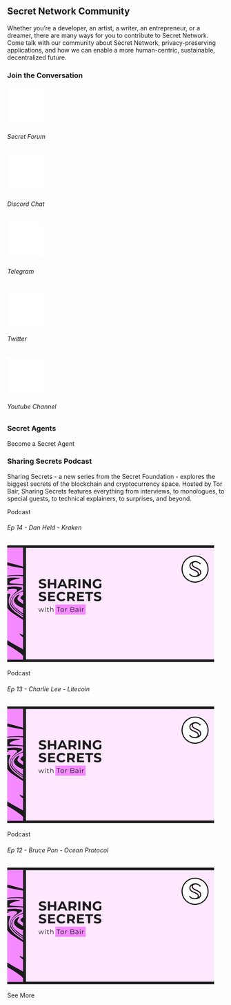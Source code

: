 <!-- Page title -->
<column>

<block>

<hero-title>

## Secret Network Community

</hero-title>

</block>

</column>









<!-- Intro -->
<column class="spacer-s" number="2" number-m="1" number-s="1" weight="left">

<block>

Whether you’re a developer, an artist, a writer, an entrepreneur, or a dreamer, there are many ways for you to contribute to Secret Network. Come talk with our community about Secret Network, privacy-preserving applications, and how we can enable a more human-centric, sustainable, decentralized future.

</block>

</column>










<!-- block Header -->
<column class="text-center">

<block>

### Join the Conversation

</block>

</column>







<!-- Join the conversation -->
<column class="spacer-s img-invert" number="5" number-m="2" number-s="2">

<block>

<card-simple class="accent-gray text-center cta" url="https://forum.scrt.network/">

![](./img/icon-social-forum-big.svg)

###### Secret Forum

</card-simple>

</block>

<block>

<card-simple class="accent-purple text-center cta" url="https://discord.com/invite/SJK32GY">

![](./img/icon-social-discord-big.svg)

###### Discord Chat

</card-simple>

</block>

<block>

<card-simple class="accent-blue text-center cta" url="https://t.me/SCRTcommunity">

![](./img/icon-social-telegram-big.svg)

###### Telegram

</card-simple>

</block>

<block>

<card-simple class="accent-turquoise text-center cta" url="https://twitter.com/SecretNetwork">

![](./img/icon-social-twitter-big.svg)

###### Twitter

</card-simple>

</block>

<block>

<card-simple class="accent-red text-center cta" url="https://www.youtube.com/channel/UCZPqj7h7mzjwuSfw_UWxQPw">

![](./img/icon-social-youtube-big.svg)

###### Youtube Channel

</card-simple>

</block>

</column>









<!-- block header -->
<column>

<block>

### Secret Agents

</block>

</column>








<!-- Secret Agents -->
<column class="pl-0 pr-0" mode="full">

<block>

<card-secret-agent>

</card-secret-agent>

</block>

</column>









<!-- become a secret agent -->
<column class="spacer-s text-center">

<block>

<btn url="https://forms.gle/8NbTmUNVgbUkHY8eA">Become a Secret Agent</btn>

</block>

</column>









<!-- Block header -->
<column number="2" number-m="1" number-s="1"  weight="left">

<block>

### Sharing Secrets Podcast

Sharing Secrets - a new series from the Secret Foundation - explores the biggest secrets of the blockchain and cryptocurrency space. Hosted by Tor Bair, Sharing Secrets features everything from interviews, to monologues, to special guests, to technical explainers, to surprises, and beyond.

</block>

</column>









<!-- Sharing Secret Podcasts -->
<column class="" number="3" number-s="1">


<block>

<card-media class="accent-red"  url="https://soundcloud.com/sharing-secrets/ep-14-dan-held-kraken">

Podcast

###### Ep 14 - Dan Held - Kraken

![Ep 14 - Dan Held - Kraken](./img/media-card/image9.png)


</card-media>

</block>


<block>

<card-media class="accent-red"  url="https://soundcloud.com/sharing-secrets/ep-13-charlie-lee-litecoin">

Podcast

###### Ep 13 - Charlie Lee - Litecoin

![Ep 13 - Charlie Lee - Litecoin](./img/media-card/image9.png)


</card-media>

</block>

<block>

<card-media class="accent-red" url="https://soundcloud.com/sharing-secrets/ep-12-bruce-pon-ocean-protocol">

Podcast

###### Ep 12 - Bruce Pon - Ocean Protocol

![Ep 12 - Bruce Pon - Ocean Protocol](./img/media-card/image9.png)

</card-media>

</block>

</column>









<!-- become a secret agent -->
<column class="spacer-s text-center">

<block>

<btn url="/media/podcast">See More</btn>

</block>

</column>























